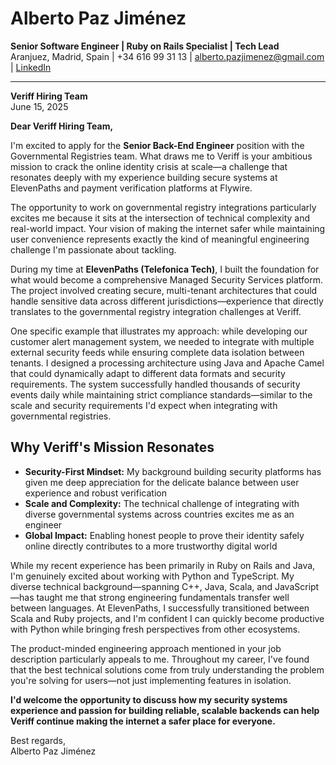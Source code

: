 # **Alberto Paz Jiménez**  

**Senior Software Engineer | Ruby on Rails Specialist | Tech Lead**  
Aranjuez, Madrid, Spain | +34 616 99 31 13 | [alberto.pazjimenez@gmail.com](mailto:alberto.pazjimenez@gmail.com) | [LinkedIn](https://www.linkedin.com/in/albertopazjimenez/)  

---

**Veriff Hiring Team**  
June 15, 2025

**Dear Veriff Hiring Team,**  

I'm excited to apply for the **Senior Back-End Engineer** position with the Governmental Registries team. What draws me to Veriff is your ambitious mission to crack the online identity crisis at scale—a challenge that resonates deeply with my experience building secure systems at ElevenPaths and payment verification platforms at Flywire.

The opportunity to work on governmental registry integrations particularly excites me because it sits at the intersection of technical complexity and real-world impact. Your vision of making the internet safer while maintaining user convenience represents exactly the kind of meaningful engineering challenge I'm passionate about tackling.

During my time at **ElevenPaths (Telefonica Tech)**, I built the foundation for what would become a comprehensive Managed Security Services platform. The project involved creating secure, multi-tenant architectures that could handle sensitive data across different jurisdictions—experience that directly translates to the governmental registry integration challenges at Veriff.

One specific example that illustrates my approach: while developing our customer alert management system, we needed to integrate with multiple external security feeds while ensuring complete data isolation between tenants. I designed a processing architecture using Java and Apache Camel that could dynamically adapt to different data formats and security requirements. The system successfully handled thousands of security events daily while maintaining strict compliance standards—similar to the scale and security requirements I'd expect when integrating with governmental registries.

## **Why Veriff's Mission Resonates**  

- **Security-First Mindset:** My background building security platforms has given me deep appreciation for the delicate balance between user experience and robust verification
- **Scale and Complexity:** The technical challenge of integrating with diverse governmental systems across countries excites me as an engineer
- **Global Impact:** Enabling honest people to prove their identity safely online directly contributes to a more trustworthy digital world

While my recent experience has been primarily in Ruby on Rails and Java, I'm genuinely excited about working with Python and TypeScript. My diverse technical background—spanning C++, Java, Scala, and JavaScript—has taught me that strong engineering fundamentals transfer well between languages. At ElevenPaths, I successfully transitioned between Scala and Ruby projects, and I'm confident I can quickly become productive with Python while bringing fresh perspectives from other ecosystems.

The product-minded engineering approach mentioned in your job description particularly appeals to me. Throughout my career, I've found that the best technical solutions come from truly understanding the problem you're solving for users—not just implementing features in isolation.

**I'd welcome the opportunity to discuss how my security systems experience and passion for building reliable, scalable backends can help Veriff continue making the internet a safer place for everyone.**

Best regards,  
Alberto Paz Jiménez
